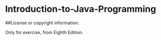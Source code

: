 # Introduction-to-Java-Programming

##License or copyright information.

Only for exercise, from <Introduction-to-Java-Programming> Eighth Edition.
